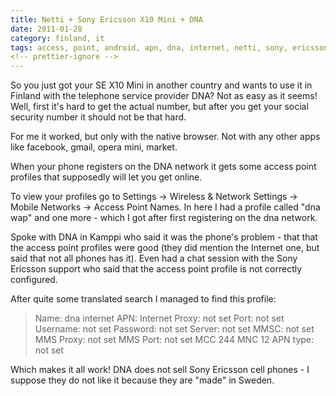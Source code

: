 ```yaml
---
title: Netti + Sony Ericsson X10 Mini + DNA
date: 2011-01-28
category: finland, it
tags: access, point, android, apn, dna, internet, netti, sony, ericsson, suomi, x10, mini
<!-- prettier-ignore -->
---
```


So you just got your SE X10 Mini in another country and wants to use it in
Finland with the telephone service provider DNA? Not as easy as it seems! Well,
first it's hard to get the actual number, but after you get your social security
number it should not be that hard.

For me it worked, but only with the native browser. Not with any other apps like
facebook, gmail, opera mini, market.

When your phone registers on the DNA network it gets some access point profiles
that supposedly will let you get online.

To view your profiles go to Settings -> Wireless & Network Settings -> Mobile
Networks -> Access Point Names. In here I had a profile called "dna wap" and one
more - which I got after first registering on the dna network.

Spoke with DNA in Kamppi who said it was the phone's problem - that that the
access point profiles were good (they did mention the Internet one, but said
that not all phones has it). Even had a chat session with the Sony Ericsson
support who said that the access point profile is not correctly configured.

After quite some translated search I managed to find this profile:

> Name: dna internet APN: Internet Proxy: not set Port: not set Username: not
> set Password: not set Server: not set MMSC: not set MMS Proxy: not set MMS
> Port: not set MCC 244 MNC 12 APN type: not set

Which makes it all work! DNA does not sell Sony Ericsson cell phones - I suppose
they do not like it because they are "made" in Sweden.
